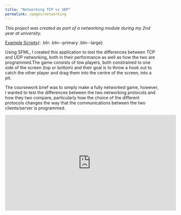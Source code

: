 ```yaml
---
title: "Networking TCP vs UDP"
permalink: /pages/networking
---
```


*This project was created as part of a networking module during my 2nd year at university.*

[Example Scripts]({{"https://github.com/LeSmurk/ExampleCode/tree/master/Networking"}}){: .btn .btn--primary .btn--large}

Using SFML, I created this application to test the differences between TCP and UDP networking, both in their performance as well as how the two are programmed.The game consists of tow players, both constrained to one side of the screen (top or bottom) and their goal is to throw a hook out to catch the other player and drag them into the centre of the screen, into a pit.

The coursework brief was to simply make a fully networked game, however, I wanted to test the differences between the two networking protocols and how they two compare, particularly how the choice of the different protocols changes the way that the communications between the two clients/server is programmed.

<iframe width="560" height="315" src="https://www.youtube.com/embed/QgOdqAJf5z4" frameborder="0" allow="accelerometer; autoplay; encrypted-media; gyroscope; picture-in-picture" allowfullscreen></iframe>
